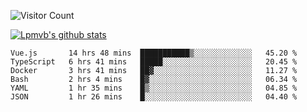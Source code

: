 ![Visitor Count](https://profile-counter.glitch.me/Lpmvb/count.svg)

[![Lpmvb's github stats](https://github-readme-stats.vercel.app/api?username=lpmvb&show_icons=true&title_color=fff&icon_color=79ff97&text_color=9f9f9f&bg_color=151515)](https://github.com/anuraghazra/github-readme-stats)

<!--
Here are some ideas to get you started:

- 🔭 I’m currently working on ...
- 🌱 I’m currently learning ...
- 👯 I’m looking to collaborate on ...
- 🤔 I’m looking for help with ...
- 💬 Ask me about ...
- 📫 How to reach me: ...
- 😄 Pronouns: ...
- ⚡ Fun fact: ...
-->

<!--START_SECTION:waka-->

```text
Vue.js       14 hrs 48 mins  ███████████▒░░░░░░░░░░░░░   45.20 %
TypeScript   6 hrs 41 mins   █████░░░░░░░░░░░░░░░░░░░░   20.45 %
Docker       3 hrs 41 mins   ██▓░░░░░░░░░░░░░░░░░░░░░░   11.27 %
Bash         2 hrs 4 mins    █▓░░░░░░░░░░░░░░░░░░░░░░░   06.34 %
YAML         1 hr 35 mins    █▒░░░░░░░░░░░░░░░░░░░░░░░   04.85 %
JSON         1 hr 26 mins    █░░░░░░░░░░░░░░░░░░░░░░░░   04.40 %
```

<!--END_SECTION:waka-->
